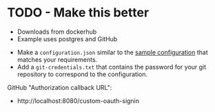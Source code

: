 # TODO - Make this better

- Downloads from dockerhub
- Example uses postgres and GitHub

* Make a `configuration.json` similar to the [sample configuration](./configuration.sample.json) that matches your requirements.
* Add a `git-credentials.txt` that contains the password for your git repository to correspond to the configuration.

GitHub "Authorization callback URL":
 - http://localhost:8080/custom-oauth-signin
